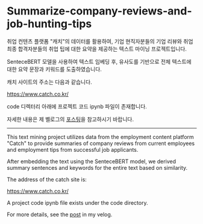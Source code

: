 # Summarize-company-reviews-and-job-hunting-tips

취업 컨텐츠 플랫폼 "캐치"의 데이터를 활용하여, 기업 현직자분들의 기업 리뷰와 취업 최종 합격자분들의 취업 팁에 대한 요약을 제공하는 텍스트 마이닝 프로젝트입니다.

SenteceBERT 모델을 사용하여 텍스트 임베딩 후, 유사도를 기반으로 전체 텍스트에 대한 요약 문장과 키워드를 도출하였습니다. 

캐치 사이트의 주소는 다음과 같습니다.

https://www.catch.co.kr/

code 디렉터리 아래에 프로젝트 코드 ipynb 파일이 존재합니다.

자세한 내용은 제 벨로그의 [포스팅](https://velog.io/@kyyle/%EC%B7%A8%EC%97%85-%EC%BB%A8%ED%85%90%EC%B8%A0-%ED%94%8C%EB%9E%AB%ED%8F%BC-%EA%B8%B0%EB%B0%98-%EA%B8%B0%EC%97%85-%EB%A6%AC%EB%B7%B0-%EB%B0%8F-%EC%B7%A8%EC%97%85-%ED%8C%81-%EC%9A%94%EC%95%BD)을 참고하시기 바랍니다. 

---

This text mining project utilizes data from the employment content platform "Catch" to provide summaries of company reviews from current employees and employment tips from successful job applicants.

After embedding the text using the SenteceBERT model, we derived summary sentences and keywords for the entire text based on similarity. 

The address of the catch site is:

https://www.catch.co.kr/

A project code ipynb file exists under the code directory.

For more details, see the [post](https://velog.io/@kyyle/%EC%B7%A8%EC%97%85-%EC%BB%A8%ED%85%90%EC%B8%A0-%ED%94%8C%EB%9E%AB%ED%8F%BC-%EA%B8%B0%EB%B0%98-%EA%B8%B0%EC%97%85-%EB%A6%AC%EB%B7%B0-%EB%B0%8F-%EC%B7%A8%EC%97%85-%ED%8C%81-%EC%9A%94%EC%95%BD) in my velog.